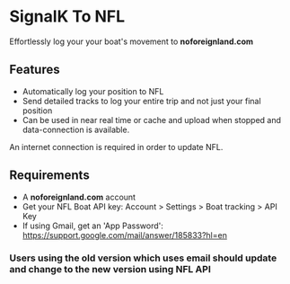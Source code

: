 # SignalK To NFL
Effortlessly log your your boat's movement to **noforeignland.com**

## Features
* Automatically log your position to NFL
* Send detailed tracks to log your entire trip and not just your final position
* Can be used in near real time or cache and upload when stopped and data-connection is available.

An internet connection is required in order to update NFL.

## Requirements
* A **noforeignland.com** account
* Get your NFL Boat API key: Account > Settings > Boat tracking > API Key
* If using Gmail, get an 'App Password': https://support.google.com/mail/answer/185833?hl=en


### Users using the old version which uses email should update and change to the new version using NFL API